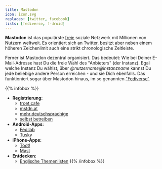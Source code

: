 ```yaml
---
title: Mastodon
icon: icon.svg
replaces: [twitter, facebook]
lists: [fediverse, f-droid]
---
```


**Mastodon** ist das populärste [freie](/de/use/free-software) soziale Netzwerk mit Millionen von Nutzern weltweit. Es orientiert sich an Twitter, besitzt aber neben einem höheren Zeichenlimit auch eine strikt chronologische Zeitleiste.

Ferner ist Mastodon dezentral organisiert. Das bedeutet: Wie bei Deiner E-Mail-Adresse hast Du die freie Wahl des "Anbieters" (der Instanz). Egal welche Instanz Du wählst, über *@nutzername@instanzname* kannst Du jede beliebige andere Person erreichen - und sie Dich ebenfalls. Das funktioniert sogar über Mastodon hinaus, im so genannten ["Fediverse"](de/use/fediverse).

{{% infobox %}}
- **Registrierung:** 
    - [troet.cafe](https://troet.cafe)
    - [mstdn.at](https://mstdn.at)
    - [mehr deutschsprachige](https://kaptain.info/article/7-deutschsprachige-mastodon-instanzen/)
    - [selbst betreiben](https://masto.host)
- **Android-Apps:** 
    - [Fedilab](https://fedilab.app/)
    - [Tusky](https://tusky.app/)
- **iPhone-Apps:** 
    - [Toot!](https://itunes.apple.com/de/app/toot/id1229021451/)
    - [Mast](https://itunes.apple.com/de/app/mast/id1437429129)
- **Entdecken:** 
    - [Englische Themenlisten](https://communitywiki.org/trunk/)
{{% /infobox %}}